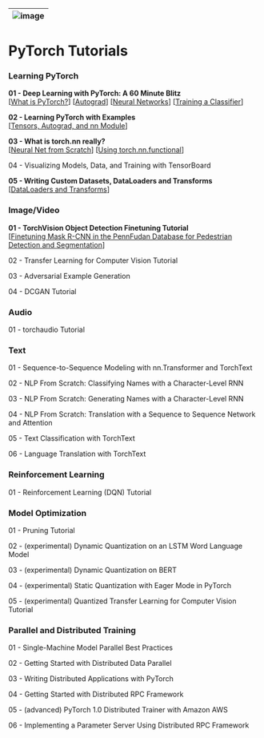 |![image](https://github.com/Royal-526/PyTorch-Tutorials/blob/master/pytorch.png)|
|---|

# PyTorch Tutorials


### Learning PyTorch

<b>01 - Deep Learning with PyTorch: A 60 Minute Blitz</b><br>
[[What is PyTorch?](https://github.com/Royal-526/PyTorch-Tutorials/blob/master/Notebooks/Deep%20Learning%20with%20PyTorch%20A%2060%20Minute%20Blitz%20-%20P1.ipynb)]
[[Autograd](https://github.com/Royal-526/PyTorch-Tutorials/blob/master/Notebooks/Deep%20Learning%20with%20PyTorch%20A%2060%20Minute%20Blitz%20-%20P2.ipynb)]
[[Neural Networks](https://github.com/Royal-526/PyTorch-Tutorials/blob/master/Notebooks/Deep%20Learning%20with%20PyTorch%20A%2060%20Minute%20Blitz%20-%20P3.ipynb)]
[[Training a Classifier](https://github.com/Royal-526/PyTorch-Tutorials/blob/master/Notebooks/Deep%20Learning%20with%20PyTorch%20A%2060%20Minute%20Blitz%20-%20P4.ipynb)]

<b>02 - Learning PyTorch with Examples</b><br>
[[Tensors, Autograd, and nn Module](https://github.com/Royal-526/PyTorch-Tutorials/blob/master/Notebooks/Learning%20PyTorch%20with%20Examples.ipynb)]

<b>03 - What is torch.nn really?</b><br>
[[Neural Net from Scratch](https://github.com/Royal-526/PyTorch-Tutorials/blob/master/Notebooks/What%20is%20Torch%20nn%20Really%20-%20P1.ipynb)]
[[Using torch.nn.functional](https://github.com/Royal-526/PyTorch-Tutorials/blob/master/Notebooks/What%20is%20Torch%20nn%20Really%20-%20P2.ipynb)]

04 - Visualizing Models, Data, and Training with TensorBoard

<b>05 - Writing Custom Datasets, DataLoaders and Transforms</b><br>
[[DataLoaders and Transforms]()]


### Image/Video

<b>01 - TorchVision Object Detection Finetuning Tutorial</b><br>
[[Finetuning Mask R-CNN in the PennFudan Database for Pedestrian Detection and Segmentation](https://github.com/Royal-526/PyTorch-Tutorials/blob/master/Notebooks/TorchVision%20Object%20Detection%20Finetuning%20Tutorial.ipynb)]

02 - Transfer Learning for Computer Vision Tutorial

03 - Adversarial Example Generation

04 - DCGAN Tutorial


### Audio

01 - torchaudio Tutorial


### Text

01 - Sequence-to-Sequence Modeling with nn.Transformer and TorchText

02 - NLP From Scratch: Classifying Names with a Character-Level RNN

03 - NLP From Scratch: Generating Names with a Character-Level RNN

04 - NLP From Scratch: Translation with a Sequence to Sequence Network and Attention

05 - Text Classification with TorchText

06 - Language Translation with TorchText


### Reinforcement Learning

01 - Reinforcement Learning (DQN) Tutorial


### Model Optimization

01 - Pruning Tutorial

02 - (experimental) Dynamic Quantization on an LSTM Word Language Model

03 - (experimental) Dynamic Quantization on BERT

04 - (experimental) Static Quantization with Eager Mode in PyTorch

05 - (experimental) Quantized Transfer Learning for Computer Vision Tutorial


### Parallel and Distributed Training

01 - Single-Machine Model Parallel Best Practices

02 - Getting Started with Distributed Data Parallel

03 - Writing Distributed Applications with PyTorch

04 - Getting Started with Distributed RPC Framework

05 - (advanced) PyTorch 1.0 Distributed Trainer with Amazon AWS

06 - Implementing a Parameter Server Using Distributed RPC Framework



